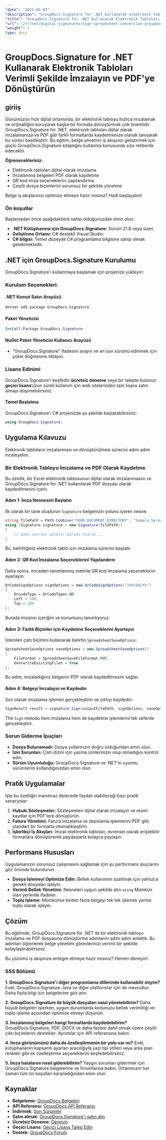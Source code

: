 ```yaml
---
"date": "2025-05-07"
"description": "GroupDocs.Signature for .NET kullanarak elektronik tabloları dijital olarak nasıl imzalayacağınızı ve PDF olarak nasıl kaydedeceğinizi öğrenin. Belge iş akışlarınızı kolayca kolaylaştırın."
"title": "GroupDocs.Signature for .NET Kullanarak Elektronik Tabloları Verimli Şekilde İmzalayın ve PDF'ye Dönüştürün"
"url": "/tr/net/digital-signatures/sign-spreadsheet-conversion-groupdocs-signature-net/"
"weight": 1
type: docs
---
```

# GroupDocs.Signature for .NET Kullanarak Elektronik Tabloları Verimli Şekilde İmzalayın ve PDF'ye Dönüştürün

## giriiş

Günümüzün hızlı dijital ortamında, bir elektronik tabloyu hızlıca imzalamak ve orijinalliğini koruyarak başka bir formata dönüştürmek çok önemlidir. GroupDocs.Signature for .NET, elektronik tabloları dijital olarak imzalamanıza ve PDF gibi farklı formatlarda kaydetmenize olanak tanıyarak bu süreci basitleştirir. Bu eğitim, belge yönetimi iş akışınızı geliştirmek için güçlü GroupDocs.Signature kitaplığını kullanma konusunda size rehberlik edecektir.

**Öğrenecekleriniz:**
- Elektronik tabloları dijital olarak imzalama
- İmzalanmış belgeleri PDF olarak kaydetme
- QR kod imza seçeneklerini yapılandırma
- Çeşitli dosya biçimlerini sorunsuz bir şekilde yönetme

Belge iş akışlarınızı optimize etmeye hazır mısınız? Hadi başlayalım!

### Ön koşullar

Başlamadan önce aşağıdakilere sahip olduğunuzdan emin olun:
- **.NET Kütüphanesi için GroupDocs.Signature:** Sürüm 21.8 veya üzeri.
- **Geliştirme Ortamı:** C# destekli Visual Studio.
- **C# bilgisi:** Temel düzeyde C# programlama bilgisine sahip olmak gerekmektedir.

## .NET için GroupDocs.Signature Kurulumu

GroupDocs.Signature'ı kullanmaya başlamak için projenize yükleyin:

### Kurulum Seçenekleri:

#### .NET Komut Satırı Arayüzü
```bash
dotnet add package GroupDocs.Signature
```

#### Paket Yöneticisi
```powershell
Install-Package GroupDocs.Signature
```

#### NuGet Paket Yöneticisi Kullanıcı Arayüzü
- "GroupDocs.Signature" ifadesini arayın ve en son sürümü edinmek için yükle düğmesine tıklayın.

### Lisans Edinimi

GroupDocs.Signature'ı keşfedin **ücretsiz deneme** veya bir talepte bulunun **geçici lisans**Uzun süreli kullanım için web sitelerinden tam lisans satın almayı düşünebilirsiniz.

#### Temel Başlatma
GroupDocs.Signature'ı C# projenizde şu şekilde başlatabilirsiniz:
```csharp
using GroupDocs.Signature;
```

## Uygulama Kılavuzu

Elektronik tabloların imzalanması ve dönüştürülmesi sürecini adım adım inceleyelim.

### Bir Elektronik Tabloyu İmzalama ve PDF Olarak Kaydetme

Bu özellik, bir Excel elektronik tablosunun dijital olarak imzalanmasını ve GroupDocs.Signature for .NET kullanılarak PDF dosyası olarak kaydedilmesini içerir.

#### Adım 1: İmza Nesnesini Başlatın
İlk olarak bir tane oluşturun `Signature` belgenizin yolunu içeren nesne:
```csharp
string filePath = Path.Combine("YOUR_DOCUMENT_DIRECTORY", "Sample_Spreadsheet.xlsx");
using (Signature signature = new Signature(filePath))
{
    // Daha sonraki adımlar burada olacak...
}
```
Bu, belirttiğiniz elektronik tablo için imzalama sürecini başlatır.

#### Adım 2: QR Kod İmzalama Seçeneklerini Yapılandırın
Daha sonra, önceden tanımlanmış metinle QR kod imzalama seçeneklerini ayarlayın:
```csharp
QrCodeSignOptions signOptions = new QrCodeSignOptions("JohnSmith")
{
    EncodeType = QrCodeTypes.QR,
    Left = 100,
    Top = 100
};
```
Burada imzanın içeriğini ve konumunu tanımlıyoruz.

#### Adım 3: Farklı Biçimler için Kaydetme Seçeneklerini Ayarlayın
İstenilen çıktı biçimini kullanarak belirtin `SpreadsheetSaveOptions`:
```csharp
SpreadsheetSaveOptions saveOptions = new SpreadsheetSaveOptions()
{
    FileFormat = SpreadsheetSaveFileFormat.Pdf,
    OverwriteExistingFiles = true
};
```
Bu adım, imzaladığınız belgenin PDF olarak kaydedilmesini sağlar.

#### Adım 4: Belgeyi İmzalayın ve Kaydedin
Son olarak imzalama işlemini gerçekleştirin ve çıktıyı kaydedin:
```csharp
SignResult result = signature.Sign(outputFilePath, signOptions, saveOptions);
```
The `Sign` metodu hem imzalama hem de kaydetme işlemlerini tek seferde gerçekleştirir.

### Sorun Giderme İpuçları
- **Dosya Bulunamadı:** Dosya yollarınızın doğru olduğundan emin olun.
- **İzin Sorunları:** Çıktı dizini için yazma izinlerinizin olup olmadığını kontrol edin.
- **Sürüm Uyumluluğu:** GroupDocs.Signature ve .NET'in uyumlu sürümlerini kullandığınızdan emin olun.

## Pratik Uygulamalar

İşte bu özelliğin inanılmaz derecede faydalı olabileceği bazı pratik senaryolar:
1. **Hukuki Sözleşmeler:** Sözleşmeleri dijital olarak imzalayın ve resmi kayıtlar için PDF'lere dönüştürün.
2. **Fatura Yönetimi:** Fatura imzalama ve depolama işlemlerini PDF gibi standart bir formatta otomatikleştirin.
3. **İşbirlikçi İş Akışları:** İmzalı elektronik tabloları, evrensel olarak erişilebilir formatlara dönüştürerek paydaşlarla kolayca paylaşın.

## Performans Hususları
Uygulamanızın sorunsuz çalışmasını sağlamak için şu performans ipuçlarını göz önünde bulundurun:
- **Dosya İşlemeyi Optimize Edin:** Bellek kullanımını azaltmak için yalnızca gerekli dosyaları işleyin.
- **Verimli Bellek Yönetimi:** Nesneleri uygun şekilde atın `using` Mümkün olan yerlerde ifadeler.
- **Toplu İşleme:** Mümkünse birden fazla belgeyi tek tek işlemek yerine toplu olarak işleyin.

## Çözüm

Bu eğitimde, GroupDocs.Signature for .NET ile bir elektronik tabloyu imzalama ve PDF dosyasına dönüştürme adımlarını adım adım anlattık. Bu adımları öğrenerek belge yönetimi görevlerinizi verimli bir şekilde kolaylaştırabilirsiniz.

Bu çözümü iş akışınıza entegre etmeye hazır mısınız? Hemen deneyin!

### SSS Bölümü

**1. GroupDocs.Signature'ı diğer programlama dillerinde kullanabilir miyim?**
Evet, GroupDocs.Signature Java ve diğer platformlar için de mevcuttur. Daha fazla bilgi için belgelerine göz atın.

**2. GroupDocs.Signature ile büyük dosyaları nasıl yönetebilirim?**
Daha büyük belgeleri işlerken, uygun durumlarda kodunuzu bellek verimliliği ve toplu işleme açısından optimize etmeyi düşünün.

**3. İmzalanmış belgeleri hangi formatlarda kaydedebilirim?**
GroupDocs.Signature, PDF, DOCX ve daha fazlası dahil olmak üzere çeşitli çıktı biçimlerini destekler. Ayrıntılar için API referansına bakın.

**4. İmza görünümünü daha da özelleştirmenin bir yolu var mı?**
Evet, kütüphanenin kapsamlı ayarları aracılığıyla yazı tipi stilleri veya arka plan renkleri gibi ek özelleştirme seçeneklerini keşfedebilirsiniz.

**5. İmza hatalarını nasıl giderebilirim?**
Yaygın sorunları gidermek için GroupDocs.Signature belgelerine ve forumlarına bakın. Ortamınızın her zaman tüm ön koşulları karşıladığından emin olun.

## Kaynaklar
- **Belgeleme:** [GroupDocs Belgeleri](https://docs.groupdocs.com/signature/net/)
- **API Referansı:** [GroupDocs API Referansı](https://reference.groupdocs.com/signature/net/)
- **İndirmek:** [Son Sürümler](https://releases.groupdocs.com/signature/net/)
- **Satın almak:** [GroupDocs.Signature'ı satın alın](https://purchase.groupdocs.com/buy)
- **Ücretsiz Deneme:** [Deneyin](https://releases.groupdocs.com/signature/net/)
- **Geçici Lisans:** [Geçici Lisans Talep Edin](https://purchase.groupdocs.com/temporary-license/)
- **Destek:** [GroupDocs Forum](https://forum.groupdocs.com/c/signature/)